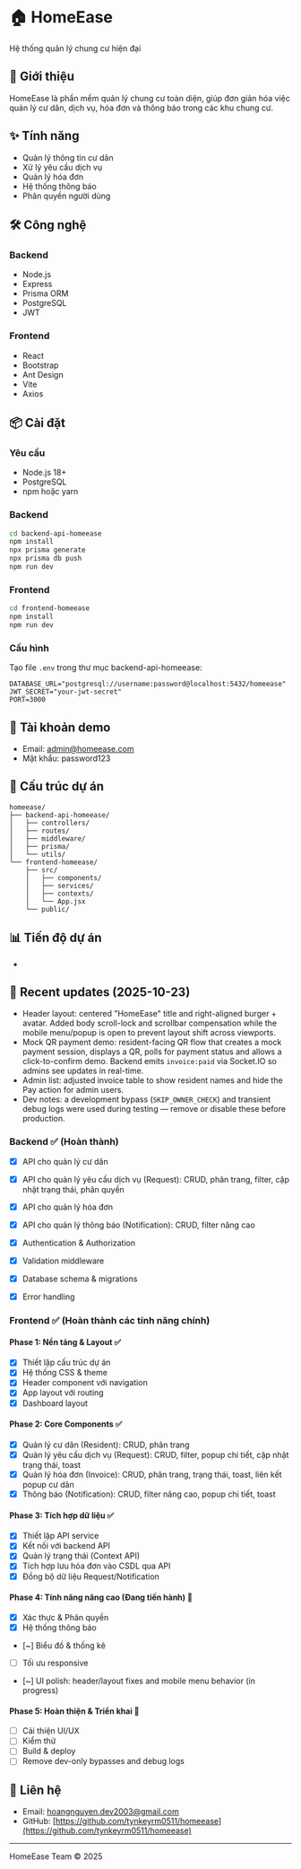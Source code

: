 # 🏠 HomeEase

Hệ thống quản lý chung cư hiện đại

## 📑 Giới thiệu

HomeEase là phần mềm quản lý chung cư toàn diện, giúp đơn giản hóa việc quản lý cư dân, dịch vụ, hóa đơn và thông báo trong các khu chung cư.

## ✨ Tính năng

- Quản lý thông tin cư dân
- Xử lý yêu cầu dịch vụ
- Quản lý hóa đơn
- Hệ thống thông báo
- Phân quyền người dùng

## 🛠️ Công nghệ

### Backend
- Node.js
- Express
- Prisma ORM
- PostgreSQL
- JWT

### Frontend
- React
- Bootstrap
- Ant Design
- Vite
- Axios

## 📦 Cài đặt

### Yêu cầu
- Node.js 18+
- PostgreSQL
- npm hoặc yarn

### Backend
```bash
cd backend-api-homeease
npm install
npx prisma generate
npx prisma db push
npm run dev
```

### Frontend
```bash
cd frontend-homeease
npm install
npm run dev
```

### Cấu hình
Tạo file `.env` trong thư mục backend-api-homeease:
```
DATABASE_URL="postgresql://username:password@localhost:5432/homeease"
JWT_SECRET="your-jwt-secret"
PORT=3000
```

## 👤 Tài khoản demo
- Email: admin@homeease.com
- Mật khẩu: password123

## 📂 Cấu trúc dự án

```
homeease/
├── backend-api-homeease/
│   ├── controllers/
│   ├── routes/
│   ├── middleware/
│   ├── prisma/
│   └── utils/
└── frontend-homeease/
    ├── src/
    │   ├── components/
    │   ├── services/
    │   ├── contexts/
    │   └── App.jsx
    └── public/
```

## 📊 Tiến độ dự án

-
## 🔔 Recent updates (2025-10-23)

- Header layout: centered "HomeEase" title and right-aligned burger + avatar. Added body scroll-lock and scrollbar compensation while the mobile menu/popup is open to prevent layout shift across viewports.
- Mock QR payment demo: resident-facing QR flow that creates a mock payment session, displays a QR, polls for payment status and allows a click-to-confirm demo. Backend emits `invoice:paid` via Socket.IO so admins see updates in real-time.
- Admin list: adjusted invoice table to show resident names and hide the Pay action for admin users.
- Dev notes: a development bypass (`SKIP_OWNER_CHECK`) and transient debug logs were used during testing — remove or disable these before production.

### Backend ✅ (Hoàn thành)
- [x] API cho quản lý cư dân
- [x] API cho quản lý yêu cầu dịch vụ (Request): CRUD, phân trang, filter, cập nhật trạng thái, phân quyền
- [x] API cho quản lý hóa đơn
- [x] API cho quản lý thông báo (Notification): CRUD, filter nâng cao
- [x] Authentication & Authorization
- [x] Validation middleware
- [x] Database schema & migrations
- [x] Error handling


### Frontend ✅ (Hoàn thành các tính năng chính)

#### Phase 1: Nền tảng & Layout ✅
- [x] Thiết lập cấu trúc dự án
- [x] Hệ thống CSS & theme
- [x] Header component với navigation
- [x] App layout với routing
- [x] Dashboard layout

#### Phase 2: Core Components ✅
- [x] Quản lý cư dân (Resident): CRUD, phân trang
- [x] Quản lý yêu cầu dịch vụ (Request): CRUD, filter, popup chi tiết, cập nhật trạng thái, toast
- [x] Quản lý hóa đơn (Invoice): CRUD, phân trang, trạng thái, toast, liên kết popup cư dân
- [x] Thông báo (Notification): CRUD, filter nâng cao, popup chi tiết, toast

#### Phase 3: Tích hợp dữ liệu ✅
- [x] Thiết lập API service
- [x] Kết nối với backend API
- [x] Quản lý trạng thái (Context API)
- [x] Tích hợp lưu hóa đơn vào CSDL qua API
- [x] Đồng bộ dữ liệu Request/Notification

#### Phase 4: Tính năng nâng cao (Đang tiến hành) 🔄
- [x] Xác thực & Phân quyền
- [x] Hệ thống thông báo
- [~] Biểu đồ & thống kê
- [ ] Tối ưu responsive
- [~] UI polish: header/layout fixes and mobile menu behavior (in progress)

#### Phase 5: Hoàn thiện & Triển khai 🔄
- [ ] Cải thiện UI/UX
- [ ] Kiểm thử
- [ ] Build & deploy
- [ ] Remove dev-only bypasses and debug logs

## 📮 Liên hệ

- Email: hoangnguyen.dev2003@gmail.com
- GitHub: [https://github.com/tynkeyrm0511/homeease](https://github.com/tynkeyrm0511/homeease)

---

HomeEase Team © 2025